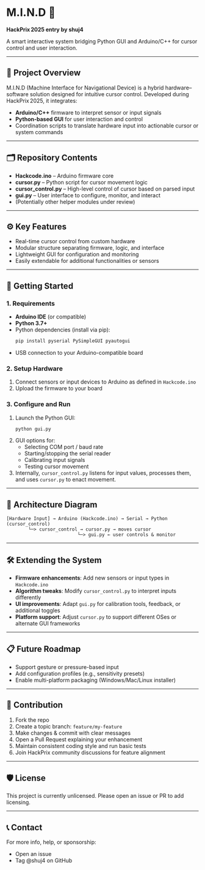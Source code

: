 
# M.I.N.D 🚀

**HackPrix 2025 entry by shuj4**

A smart interactive system bridging Python GUI and Arduino/C++ for cursor control and user interaction.

---

## 🧠 Project Overview

M.I.N.D (Machine Interface for Navigational Device) is a hybrid hardware–software solution designed for intuitive cursor control. Developed during HackPrix 2025, it integrates:

- **Arduino/C++** firmware to interpret sensor or input signals
- **Python-based GUI** for user interaction and control
- Coordination scripts to translate hardware input into actionable cursor or system commands

---

## 🗂️ Repository Contents

- **Hackcode.ino** – Arduino firmware core
- **cursor.py** – Python script for cursor movement logic
- **cursor_control.py** – High-level control of cursor based on parsed input
- **gui.py** – User interface to configure, monitor, and interact
- (Potentially other helper modules under review)

---

## ⚙️ Key Features

- Real-time cursor control from custom hardware
- Modular structure separating firmware, logic, and interface
- Lightweight GUI for configuration and monitoring
- Easily extendable for additional functionalities or sensors

---

## 🚀 Getting Started

### 1. Requirements

- **Arduino IDE** (or compatible)
- **Python 3.7+**
- Python dependencies (install via pip):
  ```bash
  pip install pyserial PySimpleGUI pyautogui
  ```
- USB connection to your Arduino-compatible board

### 2. Setup Hardware

1. Connect sensors or input devices to Arduino as defined in `Hackcode.ino`
2. Upload the firmware to your board

### 3. Configure and Run

1. Launch the Python GUI:
   ```bash
   python gui.py
   ```
2. GUI options for:
   - Selecting COM port / baud rate
   - Starting/stopping the serial reader
   - Calibrating input signals
   - Testing cursor movement
3. Internally, `cursor_control.py` listens for input values, processes them, and uses `cursor.py` to enact movement.

---

## 🧩 Architecture Diagram

```
[Hardware Input] → Arduino (Hackcode.ino) → Serial → Python (cursor_control)
        └─> cursor_control → cursor.py → moves cursor
                          └─> gui.py ← user controls & monitor
```

---

## 🛠 Extending the System

- **Firmware enhancements**: Add new sensors or input types in `Hackcode.ino`
- **Algorithm tweaks**: Modify `cursor_control.py` to interpret inputs differently
- **UI improvements**: Adapt `gui.py` for calibration tools, feedback, or additional toggles
- **Platform support**: Adjust `cursor.py` to support different OSes or alternate GUI frameworks

---

## 📋 Future Roadmap

- Support gesture or pressure-based input
- Add configuration profiles (e.g., sensitivity presets)
- Enable multi-platform packaging (Windows/Mac/Linux installer)

---

## 🤝 Contribution

1. Fork the repo
2. Create a topic branch: `feature/my-feature`
3. Make changes & commit with clear messages
4. Open a Pull Request explaining your enhancement
5. Maintain consistent coding style and run basic tests
6. Join HackPrix community discussions for feature alignment

---

## 🛡️ License

This project is currently unlicensed. Please open an issue or PR to add licensing.

---

## 📞 Contact

For more info, help, or sponsorship:
- Open an issue
- Tag @shuj4 on GitHub
